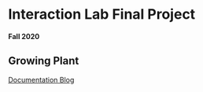 # Interaction Lab Final Project
#### Fall 2020
## Growing Plant

[Documentation Blog](https://wp.nyu.edu/hongjinzhu/2020/12/19/final-project-individual-reflection/)

